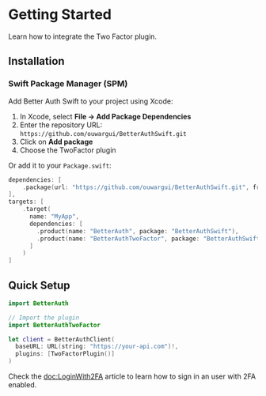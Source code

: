 # Getting Started

Learn how to integrate the Two Factor plugin.

## Installation

### Swift Package Manager (SPM)

Add Better Auth Swift to your project using Xcode:

1. In Xcode, select **File → Add Package Dependencies**
2. Enter the repository URL: `https://github.com/ouwargui/BetterAuthSwift.git`
3. Click on **Add package**
4. Choose the TwoFactor plugin

Or add it to your `Package.swift`:

```swift
dependencies: [
    .package(url: "https://github.com/ouwargui/BetterAuthSwift.git", from: "1.0.0")
],
targets: [
    .target(
      name: "MyApp",
      dependencies: [
        .product(name: "BetterAuth", package: "BetterAuthSwift"),
        .product(name: "BetterAuthTwoFactor", package: "BetterAuthSwift"),
      ]
    )
]
```

## Quick Setup

```swift
import BetterAuth

// Import the plugin
import BetterAuthTwoFactor

let client = BetterAuthClient(
  baseURL: URL(string: "https://your-api.com")!,
  plugins: [TwoFactorPlugin()]
)
```

Check the <doc:LoginWith2FA> article to learn how to sign in an user with 2FA enabled.
